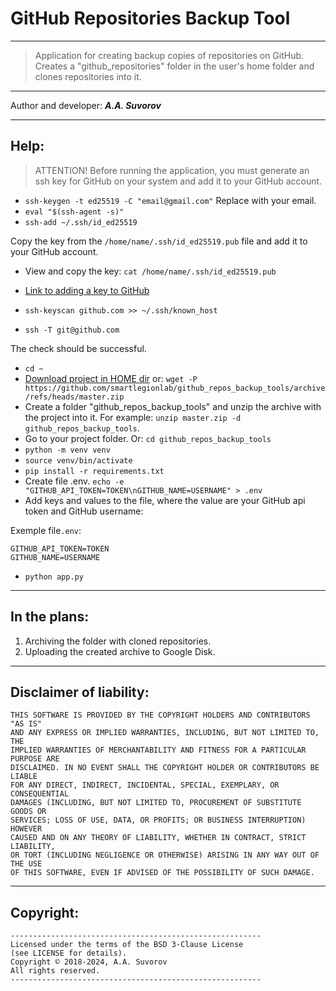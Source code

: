 # GitHub Repositories Backup Tool

---

> Application for creating backup copies of repositories on GitHub.
> Creates a "github_repositories" folder in the user's home folder and clones repositories into it.

***

Author and developer: ___A.A. Suvorov___

***

## Help:

> ATTENTION! Before running the application, you must generate an ssh key for GitHub on your system and add it to your GitHub account.

- `ssh-keygen -t ed25519 -C "email@gmail.com"` Replace with your email.
- `eval "$(ssh-agent -s)"`
- `ssh-add ~/.ssh/id_ed25519`

Copy the key from the `/home/name/.ssh/id_ed25519.pub` file and add it to your GitHub account.
- View and copy the key: `cat /home/name/.ssh/id_ed25519.pub`
- [Link to adding a key to GitHub](https://github.com/settings/keys)

- `ssh-keyscan github.com >> ~/.ssh/known_host`
- `ssh -T git@github.com`

The check should be successful.

- `cd ~`
- [Download project in HOME dir](https://github.com/smartlegionlab/github_repos_backup_tools/archive/refs/heads/master.zip) or: `wget -P https://github.com/smartlegionlab/github_repos_backup_tools/archive/refs/heads/master.zip` 
- Create a folder "github_repos_backup_tools" and unzip the archive with the project into it. For example: `unzip master.zip -d github_repos_backup_tools`.
- Go to your project folder. Or: `cd github_repos_backup_tools`
- `python -m venv venv`
- `source venv/bin/activate`
- `pip install -r requirements.txt`
- Create file .env. `echo -e "GITHUB_API_TOKEN=TOKEN\nGITHUB_NAME=USERNAME" > .env`
- Add keys and values to the file, where the value are your GitHub api token and GitHub username:

Exemple file`.env`:
```text
GITHUB_API_TOKEN=TOKEN
GITHUB_NAME=USERNAME
```
- `python app.py`

***

## In the plans:

1. Archiving the folder with cloned repositories.
2. Uploading the created archive to Google Disk.

***

## Disclaimer of liability:

    THIS SOFTWARE IS PROVIDED BY THE COPYRIGHT HOLDERS AND CONTRIBUTORS "AS IS"
    AND ANY EXPRESS OR IMPLIED WARRANTIES, INCLUDING, BUT NOT LIMITED TO, THE
    IMPLIED WARRANTIES OF MERCHANTABILITY AND FITNESS FOR A PARTICULAR PURPOSE ARE
    DISCLAIMED. IN NO EVENT SHALL THE COPYRIGHT HOLDER OR CONTRIBUTORS BE LIABLE
    FOR ANY DIRECT, INDIRECT, INCIDENTAL, SPECIAL, EXEMPLARY, OR CONSEQUENTIAL
    DAMAGES (INCLUDING, BUT NOT LIMITED TO, PROCUREMENT OF SUBSTITUTE GOODS OR
    SERVICES; LOSS OF USE, DATA, OR PROFITS; OR BUSINESS INTERRUPTION) HOWEVER
    CAUSED AND ON ANY THEORY OF LIABILITY, WHETHER IN CONTRACT, STRICT LIABILITY,
    OR TORT (INCLUDING NEGLIGENCE OR OTHERWISE) ARISING IN ANY WAY OUT OF THE USE
    OF THIS SOFTWARE, EVEN IF ADVISED OF THE POSSIBILITY OF SUCH DAMAGE.

***

## Copyright:
    --------------------------------------------------------
    Licensed under the terms of the BSD 3-Clause License
    (see LICENSE for details).
    Copyright © 2018-2024, A.A. Suvorov
    All rights reserved.
    --------------------------------------------------------